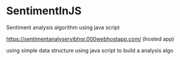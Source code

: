 # SentimentInJS
Sentiment analysis algorithm using java script

https://sentimentanalyservibhor.000webhostapp.com/  (hosted app)

using simple data structure using java script to build a analysis algo

